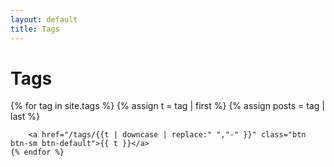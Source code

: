 ```yaml
---
layout: default
title: Tags
---
```


<div class="home" id="home">
  <h1 class="pageTitle">Tags</h1>
  	{% for tag in site.tags %}
		{% assign t = tag | first %}
		{% assign posts = tag | last %}

		<a href="/tags/{{t | downcase | replace:" ","-" }}" class="btn btn-sm btn-default">{{ t }}</a>
    {% endfor %}
</div>
